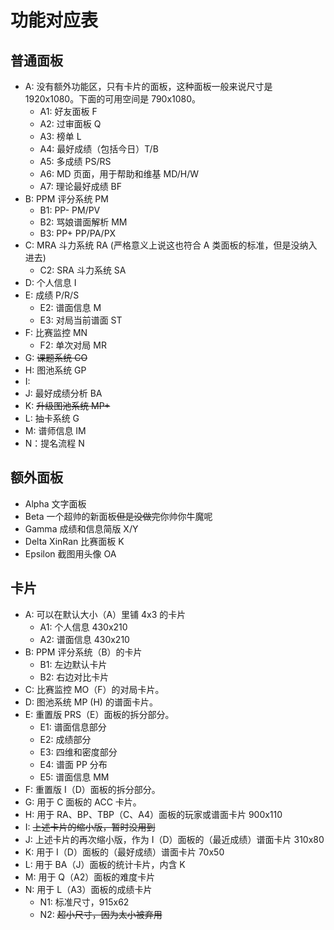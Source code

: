 # 功能对应表

## 普通面板

- A: 没有额外功能区，只有卡片的面板，这种面板一般来说尺寸是 1920x1080。下面的可用空间是 790x1080。
  - A1: 好友面板 F
  - A2: 过审面板 Q
  - A3: 榜单 L
  - A4: 最好成绩（包括今日）T/B
  - A5: 多成绩 PS/RS
  - A6: MD 页面，用于帮助和维基 MD/H/W
  - A7: 理论最好成绩 BF
- B: PPM 评分系统 PM
  - B1: PP- PM/PV
  - B2: 骂娘谱面解析 MM
  - B3: PP+ PP/PA/PX
- C: MRA 斗力系统 RA (严格意义上说这也符合 A 类面板的标准，但是没纳入进去)
  - C2: SRA 斗力系统 SA
- D: 个人信息 I
- E: 成绩 P/R/S
  - E2: 谱面信息 M
  - E3: 对局当前谱面 ST
- F: 比赛监控 MN
  - F2: 单次对局 MR
- G: ~~课题系统 CO~~
- H: 图池系统 GP
- I: 
- J: 最好成绩分析 BA
- K: ~~升级图池系统 MP+~~
- L: 抽卡系统 G
- M: 谱师信息 IM
- N：提名流程 N

## 额外面板

- Alpha 文字面板
- Beta 一个超帅的新面板~~但是没做完~~你帅你牛魔呢
- Gamma 成绩和信息简版 X/Y
- Delta XinRan 比赛面板 K
- Epsilon 截图用头像 OA

## 卡片

- A: 可以在默认大小（A）里铺 4x3 的卡片
  - A1: 个人信息 430x210
  - A2: 谱面信息 430x210
- B: PPM 评分系统（B）的卡片
  - B1: 左边默认卡片
  - B2: 右边对比卡片
- C: 比赛监控 MO（F）的对局卡片。
- D: 图池系统 MP (H) 的谱面卡片。
- E: 重置版 PRS（E）面板的拆分部分。
  - E1: 谱面信息部分
  - E2: 成绩部分
  - E3: 四维和密度部分
  - E4: 谱面 PP 分布
  - E5: 谱面信息 MM
- F: 重置版 I（D）面板的拆分部分。
- G: 用于 C 面板的 ACC 卡片。
- H: 用于 RA、BP、TBP（C、A4）面板的玩家或谱面卡片 900x110
- I: ~~上述卡片的缩小版，暂时没用到~~
- J: 上述卡片的再次缩小版，作为 I（D）面板的（最近成绩）谱面卡片 310x80
- K: 用于 I（D）面板的（最好成绩）谱面卡片 70x50
- L: 用于 BA（J）面板的统计卡片，内含 K
- M: 用于 Q（A2）面板的难度卡片
- N: 用于 L（A3）面板的成绩卡片
  - N1: 标准尺寸，915x62
  - N2: ~~超小尺寸，因为太小被弃用~~
